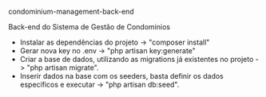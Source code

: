 condominium-management-back-end

Back-end do Sistema de Gestão de Condominios

- Instalar as dependências do projeto -> "composer install"
- Gerar nova key no .env -> "php artisan key:generate"
- Criar a base de dados, utilizando as migrations já existentes no projeto -> "php artisan migrate".
- Inserir dados na base com os seeders, basta definir os dados específicos e executar -> "php artisan db:seed".
